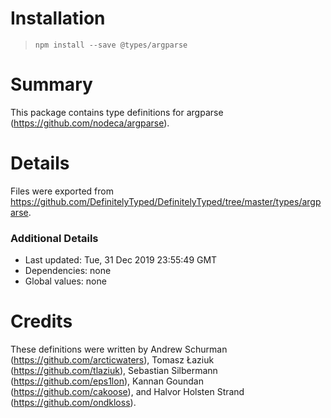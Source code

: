 # Installation
> `npm install --save @types/argparse`

# Summary
This package contains type definitions for argparse (https://github.com/nodeca/argparse).

# Details
Files were exported from https://github.com/DefinitelyTyped/DefinitelyTyped/tree/master/types/argparse.

### Additional Details
 * Last updated: Tue, 31 Dec 2019 23:55:49 GMT
 * Dependencies: none
 * Global values: none

# Credits
These definitions were written by Andrew Schurman (https://github.com/arcticwaters), Tomasz Łaziuk (https://github.com/tlaziuk), Sebastian Silbermann (https://github.com/eps1lon), Kannan Goundan (https://github.com/cakoose), and Halvor Holsten Strand (https://github.com/ondkloss).
